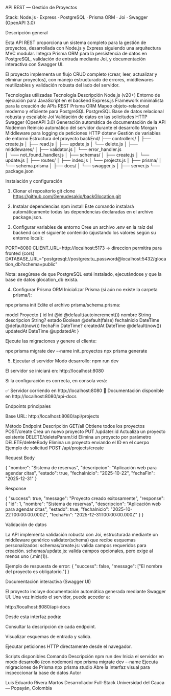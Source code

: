API REST — Gestión de Proyectos

Stack: Node.js · Express · PostgreSQL · Prisma ORM · Joi · Swagger (OpenAPI 3.0)

Descripción general

Esta API REST proporciona un sistema completo para la gestión de proyectos, desarrollada con Node.js y Express siguiendo una arquitectura MVC modular.
Integra Prisma ORM para la persistencia de datos en PostgreSQL, validación de entrada mediante Joi, y documentación interactiva con Swagger UI.

El proyecto implementa un flujo CRUD completo (crear, leer, actualizar y eliminar proyectos), con manejo estructurado de errores, middlewares reutilizables y validación robusta del lado del servidor.

Tecnologías utilizadas
Tecnología	Descripción
Node.js (v20+)	Entorno de ejecución para JavaScript en el backend
Express.js	Framework minimalista para la creación de APIs REST
Prisma ORM	Mapeo objeto-relacional moderno y eficiente para PostgreSQL
PostgreSQL	Base de datos relacional robusta y escalable
Joi	Validación de datos en las solicitudes HTTP
Swagger (OpenAPI 3.0)	Generación automática de documentación de la API
Nodemon	Reinicio automático del servidor durante el desarrollo
Morgan	Middleware para logging de peticiones HTTP
dotenv	Gestión de variables de entorno
Estructura del proyecto
backEnd/
├── controllers/
│   ├── create.js
│   ├── read.js
│   ├── update.js
│   └── delete.js
│
├── middlewares/
│   ├── validator.js
│   └── error_handler.js   
│   └── not_found_handler.js
│
├── schemas/
│   ├── create.js
│   └── update.js
│
├── routes/
│   ├── index.js
│   └── projects.js
│
├── prisma/
│   └── schema.prisma
│
├── docs/
│   └── swagger.js
│
├── server.js
└── package.json

Instalación y configuración
1. Clonar el repositorio
git clone https://github.com/Gemudesakio/backGlocation.git

2. Instalar dependencias
npm install
Este comando instalará automáticamente todas las dependencias declaradas en el archivo package.json.

3. Configurar variables de entorno
Cree un archivo .env en la raíz del backend con el siguiente contenido (ajustando los valores según su entorno local):

PORT=8080
CLIENT_URL=http://localhost:5173 -> direccion permitira para fronted (cors)
DATABASE_URL="postgresql://postgres:tu_password@localhost:5432/glocation_db?schema=public"

Nota: asegúrese de que PostgreSQL esté instalado, ejecutándose y que la base de datos glocation_db exista.

4. Configurar Prisma ORM
Inicializar Prisma (si aún no existe la carpeta prisma/):

npx prisma init
Edite el archivo prisma/schema.prisma:

model Proyecto {
  id          Int       @id @default(autoincrement())
  nombre      String
  descripcion String?
  estado      Boolean   @default(false)
  fechaInicio DateTime  @default(now())
  fechaFin    DateTime?
  createdAt   DateTime  @default(now())
  updatedAt   DateTime  @updatedAt
}


Ejecute las migraciones y genere el cliente:

npx prisma migrate dev --name init_proyectos
npx prisma generate

5. Ejecutar el servidor
Modo desarrollo:
npm run dev

El servidor se iniciará en:
http://localhost:8080


Si la configuración es correcta, en consola verá:

✅ Servidor corriendo en http://localhost:8080
📘 Documentación disponible en http://localhost:8080/api-docs

Endpoints principales

Base URL: http://localhost:8080/api/projects

Método	Endpoint	Descripción
GET/all	Obtiene todos los proyectos
POST/create	Crea un nuevo proyecto
PUT	/update/:id	Actualiza un proyecto existente
DELETE/deleteParam/:id	Elimina un proyecto por parámetro
DELETE/deleteBody	Elimina un proyecto enviando el ID en el cuerpo
Ejemplo de solicitud POST /api/projects/create

Request Body

{
  "nombre": "Sistema de reservas",
  "descripcion": "Aplicación web para agendar citas",
  "estado": true,
  "fechaInicio": "2025-10-22",
  "fechaFin": "2025-12-31"
}


Response

{
  "success": true,
  "message": "Proyecto creado exitosamente",
  "response": {
    "id": 1,
    "nombre": "Sistema de reservas",
    "descripcion": "Aplicación web para agendar citas",
    "estado": true,
    "fechaInicio": "2025-10-22T00:00:00.000Z",
    "fechaFin": "2025-12-31T00:00:00.000Z"
  }
}

Validación de datos

La API implementa validación robusta con Joi, estructurada mediante un middleware genérico validator(schema) que recibe esquemas personalizados:
schemas/create.js: valida campos requeridos para creación.
schemas/update.js: valida campos opcionales, pero exige al menos uno (.min(1)).

Ejemplo de respuesta de error:
{
  "success": false,
  "message": ["El nombre del proyecto es obligatorio."]
}

Documentación interactiva (Swagger UI)

El proyecto incluye documentación automática generada mediante Swagger UI.
Una vez iniciado el servidor, puede acceder a:

http://localhost:8080/api-docs


Desde esta interfaz podrá:

Consultar la descripción de cada endpoint.

Visualizar esquemas de entrada y salida.

Ejecutar peticiones HTTP directamente desde el navegador.

Scripts disponibles
Comando	Descripción
npm run dev	Inicia el servidor en modo desarrollo (con nodemon)
npx prisma migrate dev --name <nombre>	Ejecuta migraciones de Prisma
npx prisma studio	Abre la interfaz visual para inspeccionar la base de datos
Autor

Luis Eduardo Rivera Martos
Desarrollador Full-Stack
Universidad del Cauca — Popayán, Colombia